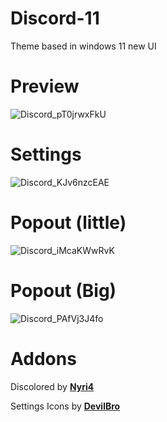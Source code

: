 # Discord-11
Theme based in windows 11 new UI

# Preview
![Discord_pT0jrwxFkU](https://user-images.githubusercontent.com/79029257/152862039-c894997d-a543-4935-8cc5-efb95259aacf.png)

# Settings
![Discord_KJv6nzcEAE](https://user-images.githubusercontent.com/79029257/152863055-7574d90b-4254-491f-8fbf-0c20ea7e9759.png)

# Popout (little)
![Discord_iMcaKWwRvK](https://user-images.githubusercontent.com/79029257/152786377-b1a25615-c15e-44a6-9947-318f8731b7ad.png)

# Popout (Big)
![Discord_PAfVj3J4fo](https://user-images.githubusercontent.com/79029257/152786422-d7995c16-ff12-47a0-9b92-ed5d44e17119.png)

# Addons
Discolored by **[Nyri4](https://github.com/NYRI4/Discolored)**

Settings Icons by **[DevilBro](https://github.com/mwittrien/BetterDiscordAddons/blob/master/Themes/_res/SettingsIcons.css)**
